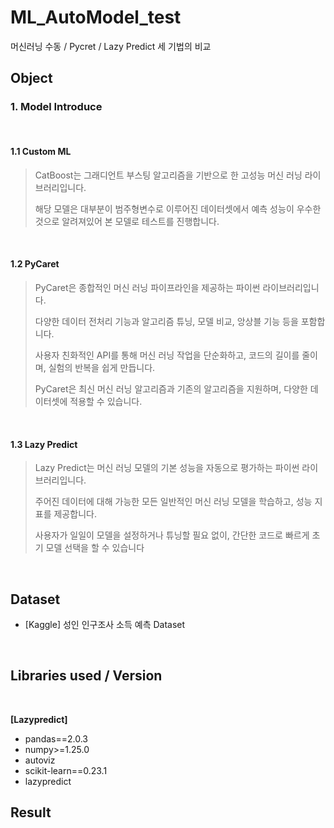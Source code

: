 # ML_AutoModel_test

머신러닝 수동 / Pycret / Lazy Predict 세 기법의 비교
<br/>

## Object

### 1. Model Introduce
<br/>

#### 1.1 Custom ML

> CatBoost는 그래디언트 부스팅 알고리즘을 기반으로 한 고성능 머신 러닝 라이브러리입니다.
>
> 해당 모델은 대부분이 범주형변수로 이루어진 데이터셋에서 예측 성능이 우수한 것으로 알려져있어 본 모델로 테스트를 진행합니다.
<br/>

#### 1.2 PyCaret

> PyCaret은 종합적인 머신 러닝 파이프라인을 제공하는 파이썬 라이브러리입니다.
>
> 다양한 데이터 전처리 기능과 알고리즘 튜닝, 모델 비교, 앙상블 기능 등을 포함합니다.
>
> 사용자 친화적인 API를 통해 머신 러닝 작업을 단순화하고, 코드의 길이를 줄이며, 실험의 반복을 쉽게 만듭니다.
>
> PyCaret은 최신 머신 러닝 알고리즘과 기존의 알고리즘을 지원하며, 다양한 데이터셋에 적용할 수 있습니다.
<br/>

#### 1.3 Lazy Predict
> Lazy Predict는 머신 러닝 모델의 기본 성능을 자동으로 평가하는 파이썬 라이브러리입니다.
>
> 주어진 데이터에 대해 가능한 모든 일반적인 머신 러닝 모델을 학습하고, 성능 지표를 제공합니다.
>
> 사용자가 일일이 모델을 설정하거나 튜닝할 필요 없이, 간단한 코드로 빠르게 초기 모델 선택을 할 수 있습니다
<br/>

## Dataset

- [Kaggle] 성인 인구조사 소득 예측 Dataset
<br/>

## Libraries used / Version
<br/>

**[Lazypredict]**
- pandas==2.0.3
- numpy>=1.25.0
- autoviz
- scikit-learn==0.23.1
- lazypredict



## Result

